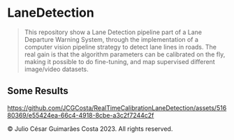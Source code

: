# LaneDetection

> This repository show a Lane Detection pipeline part of a Lane Departure Warning System, through the implementation of a computer vision pipeline strategy to detect lane lines in roads.
The real gain is that the algorithm parameters can be calibrated on the fly, making it possible to do fine-tuning, and map supervised different image/video datasets.

## Some Results

https://github.com/JCGCosta/RealTimeCalibrationLaneDetection/assets/51680369/e55424ea-66c4-4918-8cbe-a3c2f7244c2f

© Julio César Guimarães Costa 2023. All rights reserved.

